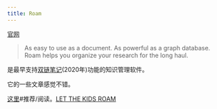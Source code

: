 ```yaml
---
title: Roam
---
```

[官网](https://roamresearch.com/)
> As easy to use as a document. As powerful as a graph database.
> Roam helps you organize your research for the long haul.

是最早支持[双链笔记](./graph-database/readme.md)(2020年)功能的知识管理软件。

它的一些文章感觉不错。

[这里](https://roamresearch.com/#/app/help/page/cGQjOo9hq)#推荐/阅读。[LET THE KIDS ROAM](https://roambrain.com/let-the-kids-roam/)